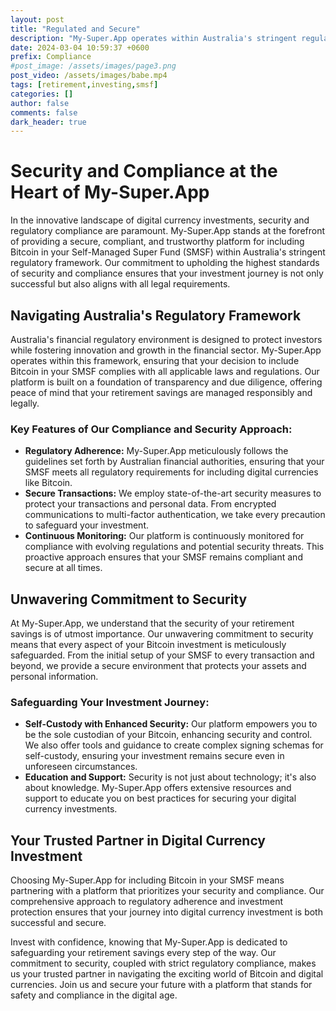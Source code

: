 ```yaml
---
layout: post
title: "Regulated and Secure"
description: "My-Super.App operates within Australia's stringent regulatory framework, offering a secure and compliant way to include Bitcoin in your SMSF. Our unwavering commitment to security means your investment is safeguarded, every step of the way."
date: 2024-03-04 10:59:37 +0600
prefix: Compliance
#post_image: /assets/images/page3.png 
post_video: /assets/images/babe.mp4
tags: [retirement,investing,smsf]
categories: []
author: false
comments: false
dark_header: true
---
```

# Security and Compliance at the Heart of My-Super.App

In the innovative landscape of digital currency investments, security and regulatory compliance are paramount. My-Super.App stands at the forefront of providing a secure, compliant, and trustworthy platform for including Bitcoin in your Self-Managed Super Fund (SMSF) within Australia's stringent regulatory framework. Our commitment to upholding the highest standards of security and compliance ensures that your investment journey is not only successful but also aligns with all legal requirements.

## Navigating Australia's Regulatory Framework

Australia's financial regulatory environment is designed to protect investors while fostering innovation and growth in the financial sector. My-Super.App operates within this framework, ensuring that your decision to include Bitcoin in your SMSF complies with all applicable laws and regulations. Our platform is built on a foundation of transparency and due diligence, offering peace of mind that your retirement savings are managed responsibly and legally.

### Key Features of Our Compliance and Security Approach:

- **Regulatory Adherence:** My-Super.App meticulously follows the guidelines set forth by Australian financial authorities, ensuring that your SMSF meets all regulatory requirements for including digital currencies like Bitcoin.
- **Secure Transactions:** We employ state-of-the-art security measures to protect your transactions and personal data. From encrypted communications to multi-factor authentication, we take every precaution to safeguard your investment.
- **Continuous Monitoring:** Our platform is continuously monitored for compliance with evolving regulations and potential security threats. This proactive approach ensures that your SMSF remains compliant and secure at all times.

## Unwavering Commitment to Security

At My-Super.App, we understand that the security of your retirement savings is of utmost importance. Our unwavering commitment to security means that every aspect of your Bitcoin investment is meticulously safeguarded. From the initial setup of your SMSF to every transaction and beyond, we provide a secure environment that protects your assets and personal information.

### Safeguarding Your Investment Journey:

- **Self-Custody with Enhanced Security:** Our platform empowers you to be the sole custodian of your Bitcoin, enhancing security and control. We also offer tools and guidance to create complex signing schemas for self-custody, ensuring your investment remains secure even in unforeseen circumstances.
- **Education and Support:** Security is not just about technology; it's also about knowledge. My-Super.App offers extensive resources and support to educate you on best practices for securing your digital currency investments.

## Your Trusted Partner in Digital Currency Investment

Choosing My-Super.App for including Bitcoin in your SMSF means partnering with a platform that prioritizes your security and compliance. Our comprehensive approach to regulatory adherence and investment protection ensures that your journey into digital currency investment is both successful and secure.

Invest with confidence, knowing that My-Super.App is dedicated to safeguarding your retirement savings every step of the way. Our commitment to security, coupled with strict regulatory compliance, makes us your trusted partner in navigating the exciting world of Bitcoin and digital currencies. Join us and secure your future with a platform that stands for safety and compliance in the digital age.